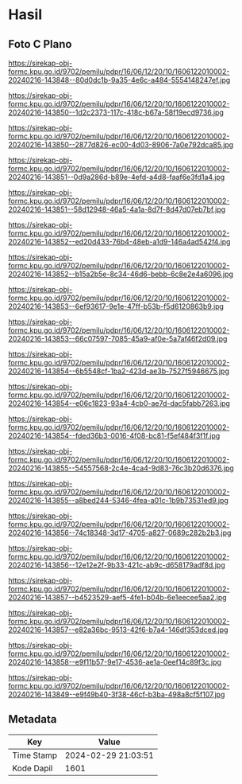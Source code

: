 # Hasil

## Foto C Plano

https://sirekap-obj-formc.kpu.go.id/9702/pemilu/pdpr/16/06/12/20/10/1606122010002-20240216-143848--80d0dc1b-9a35-4e6c-a484-5554148247ef.jpg

https://sirekap-obj-formc.kpu.go.id/9702/pemilu/pdpr/16/06/12/20/10/1606122010002-20240216-143850--1d2c2373-117c-418c-b67a-58f19ecd9736.jpg

https://sirekap-obj-formc.kpu.go.id/9702/pemilu/pdpr/16/06/12/20/10/1606122010002-20240216-143850--2877d826-ec00-4d03-8906-7a0e792dca85.jpg

https://sirekap-obj-formc.kpu.go.id/9702/pemilu/pdpr/16/06/12/20/10/1606122010002-20240216-143851--0d9a286d-b89e-4efd-a4d8-faaf6e3fd1a4.jpg

https://sirekap-obj-formc.kpu.go.id/9702/pemilu/pdpr/16/06/12/20/10/1606122010002-20240216-143851--58d12948-46a5-4a1a-8d7f-8d47d07eb7bf.jpg

https://sirekap-obj-formc.kpu.go.id/9702/pemilu/pdpr/16/06/12/20/10/1606122010002-20240216-143852--ed20d433-76b4-48eb-a1d9-146a4ad542f4.jpg

https://sirekap-obj-formc.kpu.go.id/9702/pemilu/pdpr/16/06/12/20/10/1606122010002-20240216-143852--b15a2b5e-8c34-46d6-bebb-6c8e2e4a6096.jpg

https://sirekap-obj-formc.kpu.go.id/9702/pemilu/pdpr/16/06/12/20/10/1606122010002-20240216-143853--6ef93617-9e1e-47ff-b53b-f5d6120863b9.jpg

https://sirekap-obj-formc.kpu.go.id/9702/pemilu/pdpr/16/06/12/20/10/1606122010002-20240216-143853--66c07597-7085-45a9-af0e-5a7af46f2d09.jpg

https://sirekap-obj-formc.kpu.go.id/9702/pemilu/pdpr/16/06/12/20/10/1606122010002-20240216-143854--6b5548cf-1ba2-423d-ae3b-7527f5946675.jpg

https://sirekap-obj-formc.kpu.go.id/9702/pemilu/pdpr/16/06/12/20/10/1606122010002-20240216-143854--e06c1823-93a4-4cb0-ae7d-dac5fabb7263.jpg

https://sirekap-obj-formc.kpu.go.id/9702/pemilu/pdpr/16/06/12/20/10/1606122010002-20240216-143854--fded36b3-0016-4f08-bc81-f5ef484f3f1f.jpg

https://sirekap-obj-formc.kpu.go.id/9702/pemilu/pdpr/16/06/12/20/10/1606122010002-20240216-143855--54557568-2c4e-4ca4-9d83-76c3b20d6376.jpg

https://sirekap-obj-formc.kpu.go.id/9702/pemilu/pdpr/16/06/12/20/10/1606122010002-20240216-143855--a8bed244-5346-4fea-a01c-1b9b73531ed9.jpg

https://sirekap-obj-formc.kpu.go.id/9702/pemilu/pdpr/16/06/12/20/10/1606122010002-20240216-143856--74c18348-3d17-4705-a827-0689c282b2b3.jpg

https://sirekap-obj-formc.kpu.go.id/9702/pemilu/pdpr/16/06/12/20/10/1606122010002-20240216-143856--12e12e2f-9b33-421c-ab9c-d658179adf8d.jpg

https://sirekap-obj-formc.kpu.go.id/9702/pemilu/pdpr/16/06/12/20/10/1606122010002-20240216-143857--b4523529-aef5-4fe1-b04b-6e1eecee5aa2.jpg

https://sirekap-obj-formc.kpu.go.id/9702/pemilu/pdpr/16/06/12/20/10/1606122010002-20240216-143857--e82a36bc-9513-42f6-b7a4-146df353dced.jpg

https://sirekap-obj-formc.kpu.go.id/9702/pemilu/pdpr/16/06/12/20/10/1606122010002-20240216-143858--e9f11b57-9e17-4536-ae1a-0eef14c89f3c.jpg

https://sirekap-obj-formc.kpu.go.id/9702/pemilu/pdpr/16/06/12/20/10/1606122010002-20240216-143849--e9f49b40-3f38-46cf-b3ba-498a8cf5f107.jpg


## Metadata

| Key        | Value               |
| ---------- | ------------------- |
| Time Stamp | 2024-02-29 21:03:51 |
| Kode Dapil | 1601                |



